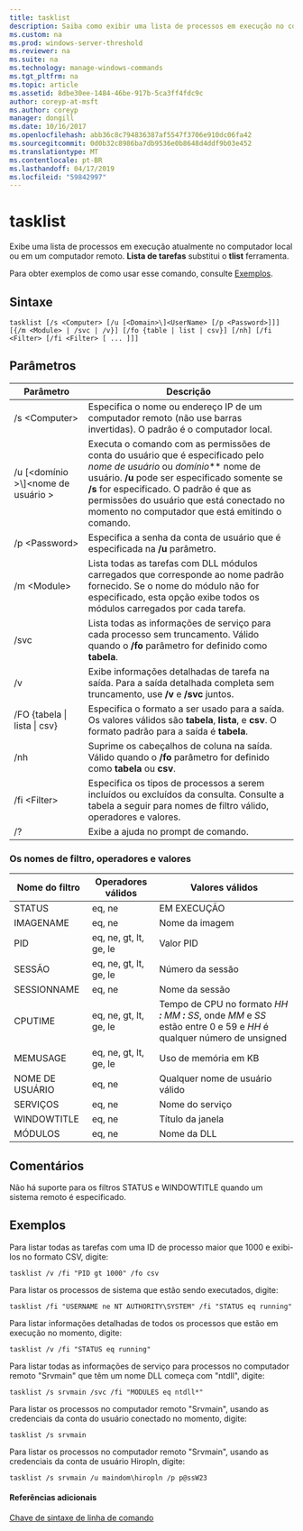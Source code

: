 ```yaml
---
title: tasklist
description: Saiba como exibir uma lista de processos em execução no computador local ou remoto.
ms.custom: na
ms.prod: windows-server-threshold
ms.reviewer: na
ms.suite: na
ms.technology: manage-windows-commands
ms.tgt_pltfrm: na
ms.topic: article
ms.assetid: 8dbe30ee-1484-46be-917b-5ca3ff4fdc9c
author: coreyp-at-msft
ms.author: coreyp
manager: dongill
ms.date: 10/16/2017
ms.openlocfilehash: abb36c8c794836387af5547f3706e910dc06fa42
ms.sourcegitcommit: 0d0b32c8986ba7db9536e0b8648d4ddf9b03e452
ms.translationtype: MT
ms.contentlocale: pt-BR
ms.lasthandoff: 04/17/2019
ms.locfileid: "59842997"
---
```

# <a name="tasklist"></a>tasklist

Exibe uma lista de processos em execução atualmente no computador local ou em um computador remoto. **Lista de tarefas** substitui o **tlist** ferramenta.

Para obter exemplos de como usar esse comando, consulte [Exemplos](#BKMK_examples).

## <a name="syntax"></a>Sintaxe

```
tasklist [/s <Computer> [/u [<Domain>\]<UserName> [/p <Password>]]] [{/m <Module> | /svc | /v}] [/fo {table | list | csv}] [/nh] [/fi <Filter> [/fi <Filter> [ ... ]]]
```

## <a name="parameters"></a>Parâmetros

|Parâmetro|Descrição|
|---------|-----------|
|/s \<Computer>|Especifica o nome ou endereço IP de um computador remoto (não use barras invertidas). O padrão é o computador local.|
|/u [\<domínio >\\\]\<nome de usuário >|Executa o comando com as permissões de conta do usuário que é especificado pelo *nome de usuário* ou *domínio*\** nome de usuário. **/u** pode ser especificado somente se **/s** for especificado. O padrão é que as permissões do usuário que está conectado no momento no computador que está emitindo o comando.|
|/p \<Password>|Especifica a senha da conta de usuário que é especificada na **/u** parâmetro.|
|/m \<Module>|Lista todas as tarefas com DLL módulos carregados que corresponde ao nome padrão fornecido. Se o nome do módulo não for especificado, esta opção exibe todos os módulos carregados por cada tarefa.|
|/svc|Lista todas as informações de serviço para cada processo sem truncamento. Válido quando o **/fo** parâmetro for definido como **tabela**.|
|/v|Exibe informações detalhadas de tarefa na saída. Para a saída detalhada completa sem truncamento, use **/v** e **/svc** juntos.|
|/FO {tabela \| lista \| csv}|Especifica o formato a ser usado para a saída. Os valores válidos são **tabela**, **lista**, e **csv**. O formato padrão para a saída é **tabela**.|
|/nh|Suprime os cabeçalhos de coluna na saída. Válido quando o **/fo** parâmetro for definido como **tabela** ou **csv**.|
|/fi \<Filter>|Especifica os tipos de processos a serem incluídos ou excluídos da consulta. Consulte a tabela a seguir para nomes de filtro válido, operadores e valores.|
|/?|Exibe a ajuda no prompt de comando.|

### <a name="filter-names-operators-and-values"></a>Os nomes de filtro, operadores e valores

|Nome do filtro|Operadores válidos|Valores válidos|
|-----------|---------------|------------|
|STATUS|eq, ne|EM EXECUÇÃO | NÃO RESPONDENDO | DESCONHECIDO|
|IMAGENAME|eq, ne|Nome da imagem|
|PID|eq, ne, gt, lt, ge, le|Valor PID|
|SESSÃO|eq, ne, gt, lt, ge, le|Número da sessão|
|SESSIONNAME|eq, ne|Nome da sessão|
|CPUTIME|eq, ne, gt, lt, ge, le|Tempo de CPU no formato *HH ***:*** MM ***:*** SS*, onde *MM* e *SS* estão entre 0 e 59 e *HH* é qualquer número de unsigned|
|MEMUSAGE|eq, ne, gt, lt, ge, le|Uso de memória em KB|
|NOME DE USUÁRIO|eq, ne|Qualquer nome de usuário válido|
|SERVIÇOS|eq, ne|Nome do serviço|
|WINDOWTITLE|eq, ne|Título da janela|
|MÓDULOS|eq, ne|Nome da DLL|

## <a name="remarks"></a>Comentários

Não há suporte para os filtros STATUS e WINDOWTITLE quando um sistema remoto é especificado.

## <a name="BKMK_examples"></a>Exemplos

Para listar todas as tarefas com uma ID de processo maior que 1000 e exibi-los no formato CSV, digite:
```
tasklist /v /fi "PID gt 1000" /fo csv
```
Para listar os processos de sistema que estão sendo executados, digite:
```
tasklist /fi "USERNAME ne NT AUTHORITY\SYSTEM" /fi "STATUS eq running"
```
Para listar informações detalhadas de todos os processos que estão em execução no momento, digite:
```
tasklist /v /fi "STATUS eq running"
```
Para listar todas as informações de serviço para processos no computador remoto "Srvmain" que têm um nome DLL começa com "ntdll", digite:
```
tasklist /s srvmain /svc /fi "MODULES eq ntdll*"
```
Para listar os processos no computador remoto "Srvmain", usando as credenciais da conta do usuário conectado no momento, digite:
```
tasklist /s srvmain 
```
Para listar os processos no computador remoto "Srvmain", usando as credenciais da conta de usuário Hiropln, digite:
```
tasklist /s srvmain /u maindom\hiropln /p p@ssW23
```

#### <a name="additional-references"></a>Referências adicionais

[Chave de sintaxe de linha de comando](command-line-syntax-key.md)